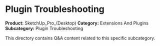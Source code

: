 # Plugin Troubleshooting

**Product:** SketchUp_Pro_(Desktop)
**Category:** Extensions And Plugins
**Subcategory:** Plugin Troubleshooting

This directory contains Q&A content related to this specific subcategory.
